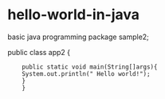 # hello-world-in-java
basic java programming
package sample2;

public class app2 {

	
		public static void main(String[]args){
		System.out.println(" Hello world!");
		}
		}
